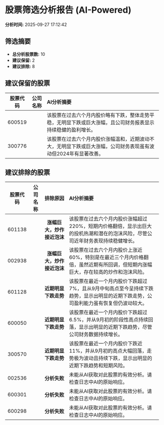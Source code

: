 # 股票筛选分析报告 (AI-Powered)

**分析时间:** 2025-09-27 17:12:42

## 筛选摘要

- **总分析股票数:** 10
- **建议保留:** 2
- **建议排除:** 8

## 建议保留的股票

| 股票代码 | 公司名称 | AI分析摘要 |
|:---:|:---:|:---|
| 600519 |  | 该股票在过去六个月内股价略有下跌，整体走势平稳，无明显下跌或巨大涨幅，且公司财务报表显示持续稳健的盈利增长。 |
| 300776 |  | 该股票在过去六个月内股价涨幅温和，近期波动不大，无明显下跌或巨大涨幅，公司财务表现虽有波动但2024年有显著改善。 |

## 建议排除的股票

| 股票代码 | 公司名称 | 排除原因 | AI分析摘要 |
|:---:|:---:|:---:|:---|
| 601138 |  | **涨幅巨大，炒作接近泡沫** | 该股票在过去六个月内股价涨幅超过220%，短期内价格翻倍，显示出巨大的投机热潮和潜在的泡沫风险，尽管公司近年财务表现持续稳健增长。 |
| 002938 |  | **涨幅巨大，炒作接近泡沫** | 该股票在过去六个月内股价上涨近60%，特别是在最近三个月内价格翻倍，虽然近期有所回调，但短期内涨幅巨大，存在较高的炒作和泡沫风险。 |
| 601128 |  | **近期明显下跌走势** | 该股票在最近一个月内股价下跌超过7%，且从9月中旬高点至今呈持续下跌趋势，显示出明显的近期下跌走势，公司盈利能力虽有恢复但仍波动较大。 |
| 600050 |  | **近期明显下跌走势** | 该股票在最近一个月内股价下跌超过6.5%，并从9月初的阶段性高点持续回落，显示出明显的近期下跌趋势，尽管公司财务数据持续增长。 |
| 300570 |  | **近期明显下跌走势** | 该股票在最近一个月内股价下跌近11%，并从9月初的高点大幅回落，走势极为波动且持续下跌，显示出明显的近期下跌趋势和短期风险。 |
| 002536 |  | **分析失败** | 未能从AI获取对此股票的有效分析。请检查日志中AI的原始响应。 |
| 600301 |  | **分析失败** | 未能从AI获取对此股票的有效分析。请检查日志中AI的原始响应。 |
| 600298 |  | **分析失败** | 未能从AI获取对此股票的有效分析。请检查日志中AI的原始响应。 |
